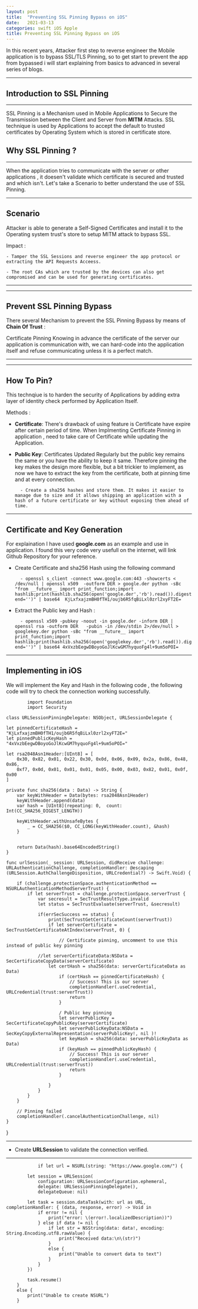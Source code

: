```yaml
---
layout: post
title:  "Preventing SSL Pinning Bypass on iOS"
date:   2021-03-13
categories: swift iOS Apple
title: Preventing SSL Pinning Bypass on iOS
---
```


In this recent years, Attacker first step to reverse engineer the Mobile application is to bypass SSL/TLS Pinning, so to get start to prevent the app from bypassed i will start explaining from basics to advanced in several series of blogs.

--- 

[](#header-1)**Introduction to SSL Pinning**
---

---

SSL Pinning is a Mechanism used in Mobile Applications to Secure the Transmission between the Client and Server from **MITM** Attacks. SSL technique  is used by Applications to accept the  default to trusted certificates by Operating System which is stored in certificate store.

[](#header-2)**Why SSL Pinning ?**
---

---

When the application tries to communicate with the server or other applications , it doesen't validate which certificate is secured and trusted and which isn't. Let's take a Scenario to better understand the use of SSL Pinning.

---
**Scenario**
---

Attacker is able to generate a Self-Signed Certificates and install it to the Operating system trust's store to setup MITM attack to bypass SSL.

Impact :

    - Tamper the SSL Sessions and reverse engineer the app protocol or extracting the API Requests Acceess.

    - The root CAs which are trusted by the devices can also get compromised and can be used for generating certificates.

--- 

--- 
[](#header-3)**Prevent SSL Pinning Bypass**
---

There several Mechanism to prevent the SSL Pinning Bypass by means of **Chain Of Trust** : 

Certificate Pinning Knowing in advance the certificate of the server our application is communication with, we can hard-code  into the application itself and refuse communicating unless it is a perfect match.

---

--- 
[](#header-4)**How To Pin?**
---

This technqiue is to harden the security of Applications by adding extra layer of identity check performed by Application Itself.

Methods : 
     
- **Certificate**: There's drawback of using feature is Certificate have expire after certain period of time. When Implmenting Certificate Pinning in application , need to take care of Certificate while updating the Application.

- **Public Key**: Certificates Updated Regularly but the public key remains the same or you have the ability to keep it same. Therefore pinning the key makes the design more flexible, but a bit trickier to implement, as now we have to extract the key from the certificate, both at pinning time and at every connection.

        - Create a sha256 hashes and store them. It makes it easier to manage due to size and it allows shipping an application with a hash of a future certificate or key without exposing them ahead of time.

--- 
[](#header-5)**Certificate and Key Generation**
---

For explaination I  have used  **google.com** as an example and use in application. I found this very code very usefull on the internet, will link Github Repository for your reference.

- Create Certificate and sha256 Hash using the following command 
        
        - openssl s_client -connect www.google.com:443 -showcerts < /dev/null | openssl x509  -outform DER > google.der python -sBc "from __future__ import print_function;import hashlib;print(hashlib.sha256(open('google.der','rb').read()).digest(), end='')" | base64  KjLxfxajzmBH0fTH1/oujb6R5fqBiLxl0zrl2xyFT2E=

- Extract the Public key and Hash :
        
        - openssl x509 -pubkey -noout -in google.der -inform DER | openssl rsa -outform DER   -pubin -in /dev/stdin 2>/dev/null > googlekey.der python -sBc "from __future__ import print_function;import hashlib;print(hashlib.sha256(open('googlekey.der','rb').read()).digest(), end='')" | base64 4xVxzbEegwDBoyoGoJlKcwGM7hyquoFg4l+9um5oPOI=



--- 
[](#header-6)**Implementing in iOS**
---

We will implement the Key and Hash in the following code , the following code will try to check the connection working successfully.

    
            import Foundation
            import Security

    class URLSessionPinningDelegate: NSObject, URLSessionDelegate {

    let pinnedCertificateHash = "KjLxfxajzmBH0fTH1/oujb6R5fqBiLxl0zrl2xyFT2E="
    let pinnedPublicKeyHash = "4xVxzbEegwDBoyoGoJlKcwGM7hyquoFg4l+9um5oPOI="

    let rsa2048Asn1Header:[UInt8] = [
        0x30, 0x82, 0x01, 0x22, 0x30, 0x0d, 0x06, 0x09, 0x2a, 0x86, 0x48, 0x86,
        0xf7, 0x0d, 0x01, 0x01, 0x01, 0x05, 0x00, 0x03, 0x82, 0x01, 0x0f, 0x00
    ]

    private func sha256(data : Data) -> String {
        var keyWithHeader = Data(bytes: rsa2048Asn1Header)
        keyWithHeader.append(data)
        var hash = [UInt8](repeating: 0,  count: Int(CC_SHA256_DIGEST_LENGTH))

        keyWithHeader.withUnsafeBytes {
            _ = CC_SHA256($0, CC_LONG(keyWithHeader.count), &hash)
        }


        return Data(hash).base64EncodedString()
    }

    func urlSession(_ session: URLSession, didReceive challenge: URLAuthenticationChallenge, completionHandler: @escaping (URLSession.AuthChallengeDisposition, URLCredential?) -> Swift.Void) {

        if (challenge.protectionSpace.authenticationMethod == NSURLAuthenticationMethodServerTrust) {
            if let serverTrust = challenge.protectionSpace.serverTrust {
                var secresult = SecTrustResultType.invalid
                let status = SecTrustEvaluate(serverTrust, &secresult)

                if(errSecSuccess == status) {
                    print(SecTrustGetCertificateCount(serverTrust))
                    if let serverCertificate = SecTrustGetCertificateAtIndex(serverTrust, 0) {

                        // Certificate pinning, uncomment to use this instead of public key pinning

                //let serverCertificateData:NSData = SecCertificateCopyData(serverCertificate)
                    let certHash = sha256(data: serverCertificateData as Data)
                        if (certHash == pinnedCertificateHash) {
                            // Success! This is our server
                            completionHandler(.useCredential, URLCredential(trust:serverTrust))
                            return
                        }

                        / Public key pinning
                        let serverPublicKey = SecCertificateCopyPublicKey(serverCertificate)
                        let serverPublicKeyData:NSData = SecKeyCopyExternalRepresentation(serverPublicKey!, nil )!
                        let keyHash = sha256(data: serverPublicKeyData as Data)
                        if (keyHash == pinnedPublicKeyHash) {
                            // Success! This is our server
                            completionHandler(.useCredential, URLCredential(trust:serverTrust))
                            return
                        }

                    }
                }
            }
        }

        // Pinning failed
        completionHandler(.cancelAuthenticationChallenge, nil)
    }
}

---
- Create **URLSession** to validate the connection verified.
---

                if let url = NSURL(string: "https://www.google.com/") {

            let session = URLSession(
                configuration: URLSessionConfiguration.ephemeral,
                delegate: URLSessionPinningDelegate(),
                delegateQueue: nil)

            let task = session.dataTask(with: url as URL, completionHandler: { (data, response, error) -> Void in
                if error != nil {
                    print("error: \(error!.localizedDescription))")
                } else if data != nil {
                    if let str = NSString(data: data!, encoding: String.Encoding.utf8.rawValue) {
                        print("Received data:\n\(str)")
                    }
                    else {
                        print("Unable to convert data to text")
                    }
                }
            })
            
            task.resume()
        }
        else {
            print("Unable to create NSURL")
        }


        








